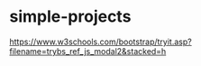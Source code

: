 # simple-projects

https://www.w3schools.com/bootstrap/tryit.asp?filename=trybs_ref_js_modal2&stacked=h

